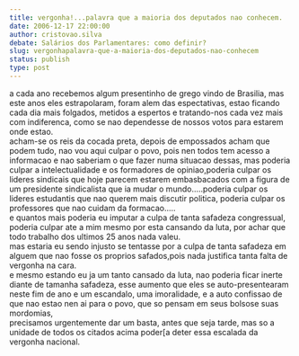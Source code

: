 ```yaml
---
title: vergonha!...palavra que a maioria dos deputados nao conhecem.  
date: 2006-12-17 22:00:00
author: cristovao.silva
debate: Salários dos Parlamentares: como definir?
slug: vergonhapalavra-que-a-maioria-dos-deputados-nao-conhecem
status: publish 
type: post
---
```


a cada ano recebemos algum presentinho de grego vindo de Brasilia, mas este anos eles estrapolaram, foram alem das espectativas, estao ficando cada dia mais folgados, metidos a espertos e tratando-nos cada vez mais com indiferenca, como se nao dependesse de nossos votos para estarem onde estao.  
acham-se os reis da cocada preta, depois de empossados acham que podem tudo, nao vou aqui culpar o povo, pois nen todos tem acesso a informacao e nao saberiam o que fazer numa situacao dessas, mas poderia culpar a intelectualidade e os formadores de opiniao,poderia culpar os lideres sindicais que hoje parecem estarem embasbacados com a figura de um presidente sindicalista que ia mudar o mundo.....poderia culpar os lideres estudantis que nao querem mais discutir politica, poderia culpar os professores que nao cuidam da formacao.....  
e quantos mais poderia eu imputar a culpa de tanta safadeza congressual, poderia culpar ate a mim mesmo por esta cansando da luta, por achar que todo trabalho dos ultimos 25 anos nada valeu.  
mas estaria eu sendo injusto se tentasse por a culpa de tanta safadeza em alguem que nao fosse os proprios safados,pois nada justifica tanta falta de vergonha na cara.  
e mesmo estando eu ja um tanto cansado da luta, nao poderia ficar inerte diante de tamanha safadeza, esse aumento que eles se auto-presentearam neste fim de ano e um escandalo, uma imoralidade, e a auto confissao de que nao estao nen ai para o povo, que so pensam em seus bolsose suas mordomias,  
precisamos urgentemente dar um basta, antes que seja tarde, mas so a unidade de todos os citados acima poder[a deter essa escalada da vergonha nacional.
